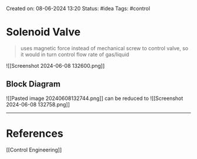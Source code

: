 Created on: 08-06-2024 13:20
Status: #idea
Tags: #control
# Solenoid Valve
> uses magnetic force instead of mechanical screw to control valve, so it would in turn control flow rate of gas/liquid

![[Screenshot 2024-06-08 132600.png]]

## Block Diagram

![[Pasted image 20240608132744.png]]
can be reduced to
![[Screenshot 2024-06-08 132758.png]]

-----------------
# References
[[Control Engineering]]